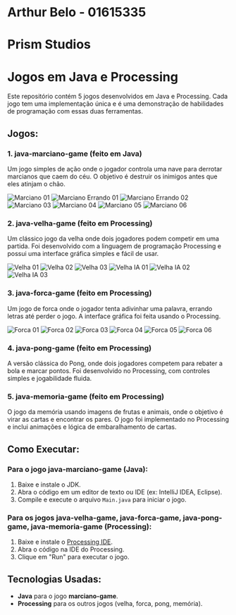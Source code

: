 # Arthur Belo - 01615335

# Prism Studios

# Jogos em Java e Processing

Este repositório contém 5 jogos desenvolvidos em Java e Processing. Cada jogo tem uma implementação única e é uma demonstração de habilidades de programação com essas duas ferramentas.

## Jogos:

### 1. **java-marciano-game** (feito em Java)
Um jogo simples de ação onde o jogador controla uma nave para derrotar marcianos que caem do céu. O objetivo é destruir os inimigos antes que eles atinjam o chão.

![Marciano 01](prints/marciano01.jpg)
![Marciano Errando 01](prints/marciano%20errando%2001.jpg)
![Marciano Errando 02](prints/marciano%20errando%2002.jpg)
![Marciano 03](prints/marciano03.jpg)
![Marciano 04](prints/marciano04.jpg)
![Marciano 05](prints/marciano05.jpg)
![Marciano 06](prints/marciano06.jpg)

### 2. **java-velha-game** (feito em Processing)
Um clássico jogo da velha onde dois jogadores podem competir em uma partida. Foi desenvolvido com a linguagem de programação Processing e possui uma interface gráfica simples e fácil de usar.

![Velha 01](prints/velha01.jpg)
![Velha 02](prints/velha02.jpg)
![Velha 03](prints/velha03.jpg)
![Velha IA 01](prints/velhaia01.jpg)
![Velha IA 02](prints/velhaia02.jpg)
![Velha IA 03](prints/velhaia03.jpg)

### 3. **java-forca-game** (feito em Processing)
Um jogo de forca onde o jogador tenta adivinhar uma palavra, errando letras até perder o jogo. A interface gráfica foi feita usando o Processing.

![Forca 01](prints/forca01.jpg)
![Forca 02](prints/foca02.jpg)
![Forca 03](prints/forca03.jpg)
![Forca 04](prints/forca04.jpg)
![Forca 05](prints/forca05.jpg)
![Forca 06](prints/forca06.jpg)

### 4. **java-pong-game** (feito em Processing)
A versão clássica do Pong, onde dois jogadores competem para rebater a bola e marcar pontos. Foi desenvolvido no Processing, com controles simples e jogabilidade fluida.

### 5. **java-memoria-game** (feito em Processing)
O jogo da memória usando imagens de frutas e animais, onde o objetivo é virar as cartas e encontrar os pares. O jogo foi implementado no Processing e inclui animações e lógica de embaralhamento de cartas.

## Como Executar:

### Para o jogo **java-marciano-game** (Java):
1. Baixe e instale o JDK.
2. Abra o código em um editor de texto ou IDE (ex: IntelliJ IDEA, Eclipse).
3. Compile e execute o arquivo `Main.java` para iniciar o jogo.

### Para os jogos **java-velha-game**, **java-forca-game**, **java-pong-game**, **java-memoria-game** (Processing):
1. Baixe e instale o [Processing IDE](https://processing.org/download/).
2. Abra o código na IDE do Processing.
3. Clique em "Run" para executar o jogo.

## Tecnologias Usadas:
* **Java** para o jogo **marciano-game**.
* **Processing** para os outros jogos (velha, forca, pong, memória).

